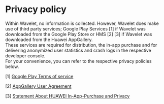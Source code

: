 # Privacy policy

Within Wavelet, no information is collected. However, Wavelet does make use of third party services; Google Play Services [1] if Wavelet was downloaded from the Google Play Store or HMS [2] [3] if Wavelet was downloaded from the Huawei AppGallery.  
These services are required for distribution, the in-app purchase and for delivering anonymized user statistics and crash logs in the respective developer console.  
For your convenience, you can refer to the respective privacy policies below.

[1] [Google Play Terms of service](https://play.google.com/intl/en_us/about/play-terms/index.html)

[2] [AppGallery User Agreement](https://consumer.huawei.com/minisite/cloudservice/hiapp/terms.htm?country=SG&branchid=1&language=en_US)

[3] [Statement About HUAWEI In-App-Purchase and Privacy](https://consumer.huawei.com/minisite/cloudservice/iap/common/b0/latest/privacy-statement.htm)